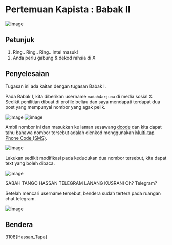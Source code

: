 # Pertemuan Kapista : Babak II
![image](https://github.com/6D756E6972/3108CTF/assets/129729880/714b4500-028b-4f00-8a56-bb0cc3cc7693)

## Petunjuk
1. Ring.. Ring.. Ring.. Intel masuk!
2. Anda perlu gabung & dekod rahsia di X

## Penyelesaian
Tugasan ini ada kaitan dengan tugasan Babak I.

Pada Babak I, kita diberikan username `madah4arjuna` di media sosial X.
Sedikit penilitian dibuat di profile beliau dan saya mendapati terdapat dua post yang mempunyai nombor yang agak pelik.

![image](https://github.com/6D756E6972/3108CTF/assets/129729880/b11a8a8a-3c3f-4292-91b6-3269f944ca57)
![image](https://github.com/6D756E6972/3108CTF/assets/129729880/b67ab0d5-7663-4927-bfa1-8a34de0f768b)

Ambil nombor ini dan masukkan ke laman sesawang [dcode](https://www.dcode.fr/) dan kita dapat tahu bahawa nombor tersebut adalah dienkod menggunakan [Multi-tap Phone Code (SMS)](https://en.wikipedia.org/wiki/Multi-tap).

![image](https://github.com/6D756E6972/3108CTF/assets/129729880/cefcec2e-3944-4e21-b2b1-57e91c2413f4)

Lakukan sedikit modifikasi pada kedudukan dua nombor tersebut, kita dapat text yang boleh dibaca.

![image](https://github.com/6D756E6972/3108CTF/assets/129729880/ca5e9ec7-3a3e-4775-829f-4791025c2db4)

SABAH TANGO HASSAN TELEGRAM LANANG KUSRANI
Oh? Telegram?

Setelah mencari username tersebut, bendera sudah tertera pada ruangan chat telegram.

![image](https://github.com/6D756E6972/3108CTF/assets/129729880/7d62523e-ad5f-4816-a452-cf02707fb762)

## Bendera
3108{Hassan_Tapa}
